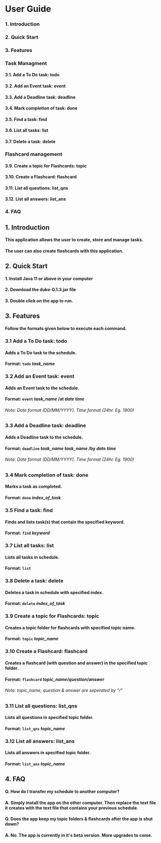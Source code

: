 # <h1> User Guide

### 1. Introduction
### 2. Quick Start
### 3. Features
###   Task Managment
####   3.1. Add a To Do task: todo
####   3.2. Add an Event task: event
####   3.3. Add a Deadline task: deadline
####   3.4. Mark completion of task: done
####   3.5. Find a task: find
####   3.6. List all tasks: list
####   3.7. Delete a task: delete
###   Flashcard management 
####   3.9. Create a topic for Flashcards: topic 
####   3.10. Create a Flashcard: flashcard
####   3.11. List all questions: list_qns
####   3.12. List all answers: list_ans
### 4. FAQ


## 1. Introduction
#### This application allows the user to create, store and manage tasks.
#### The user can also create flashcards with this application. 

## 2. Quick Start
####    1. Install Java 11 or above in your computer 
####    2. Download the duke-0.1.3.jar file
####    3. Double click on the app to run.

## 3. Features 
#### Follow the formats given below to execute each command.

###   3.1 Add a To Do task: todo
####    Adds a To Do task to the schedule.
####    Format: `todo` *task_name*

###   3.2 Add an Event task: event
####    Adds an Event task to the schedule.
####    Format: `event` *task_name* /at *date* *time*
######  Note: Date format (DD/MM/YYYY). Time format (24hr. Eg. 1900) 

### 3.3 Add a Deadline task: deadline
#### Adds a Deadline task to the schedule.
#### Format: `deadline` *task_name* *task_name* /by *date* *time*
###### Note: Date format (DD/MM/YYYY). Time format (24hr. Eg. 1900)

### 3.4 Mark completion of task: done
#### Marks a task as completed.
#### Format: `done` *index_of_task*

### 3.5 Find a task: find
#### Finds and lists task(s) that contain the specified keyword.
#### Format: `find` *keyword*

### 3.7 List all tasks: list
#### Lists all tasks in schedule.
#### Format: `list`

### 3.8 Delete a task: delete
#### Deletes a task in schedule with specified index.
#### Format: `delete` *index_of_task*

### 3.9 Create a topic for Flashcards: topic
#### Creates a topic folder for flashcards with specified topic name.
#### Format: `topic` *topic_name*
 
### 3.10 Create a Flashcard: flashcard
#### Creates a flashcard (with question and answer) in the specified topic folder.
#### Format: `flashcard` *topic_name*/*question*/*answer*
###### Note: *topic_name*, *question* & *answer* are seperated by "/"

### 3.11 List all questions: list_qns
#### Lists all questions in specified topic folder.
#### Format: `list_qns` *topic_name*

### 3.12 List all answers: list_ans
#### Lists all answers in specified topic folder.
#### Format: `list_ans` *topic_name*

## 4. FAQ
#### Q. How do I transfer my schedule to another computer?
#### A. Simply install the app on the other computer. Then replace the text file it creates with the text file that contains your previous schedule.
#### Q. Does the app keep my topic folders & flashcards after the app is shut down?
#### A. No. The app is currently in it's beta version. More upgrades to come.
